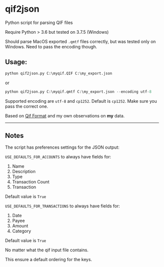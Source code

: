 # qif2json

Python script for parsing QIF files

Require Python > 3.6 but tested on 3.7.5 (Windows)

Should parse MacOS exported `.qmtf` files correctly, but was tested only on Windows. Need to pass the encoding though.


## Usage:

``` python
python qif2json.py C:\myqif.QIF C:\my_export.json
```

or

``` python
python qif2json.py C:\myqif.qmtf C:\my_export.json --encoding utf-8
```

Supported encoding are `utf-8` and `cp1252`. Default is `cp1252`. Make sure you pass the correct one.

Based on [Qif Format](https://en.wikipedia.org/wiki/Quicken_Interchange_Format) and my own observations on **my** data.

---

## Notes


The script has preferences settings for the JSON output:

`USE_DEFAULTS_FOR_ACCOUNTS` to always have fields for:
1. Name
2. Description
3. Type
4. Transaction Count
5. Transaction

Default value is `True`

`USE_DEFAULTS_FOR_TRANSACTIONS` to always have fields for:
1. Date
2. Payee
3. Amount
4. Category

Default value is `True`

No matter what the qif input file contains.

This ensure a default ordering for the keys.


